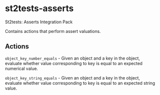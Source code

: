 # st2tests-asserts
St2tests: Asserts Integration Pack

Contains actions that perform assert valuations.

## Actions

``object_key_number_equals`` - Given an object and a key in the object, evaluate whether value corresponding to key is equal to an expected numerical value.

``object_key_string_equals`` - Given an object and a key in the object, evaluate whether value corresponding to key is equal to an expected string value.

